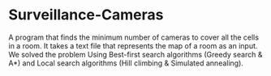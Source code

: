 # Surveillance-Cameras
A program that finds the minimum number of cameras to cover all the cells in a room. It takes a text file that represents the map of a room as an input. We solved the problem Using Best-first search algorithms (Greedy search &amp; A*) and Local search algorithms (Hill climbing &amp; Simulated annealing).
